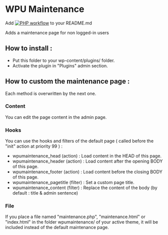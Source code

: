 WPU Maintenance
==============

Add [![PHP workflow](https://github.com/WordPressUtilities/wpumaintenance/actions/workflows/php.yml/badge.svg 'PHP workflow')](https://github.com/WordPressUtilities/wpumaintenance/actions) to your README.md

Adds a maintenance page for non logged-in users

## How to install :

* Put this folder to your wp-content/plugins/ folder.
* Activate the plugin in "Plugins" admin section.

## How to custom the maintenance page :

Each method is overwritten by the next one.

### Content

You can edit the page content in the admin page.

### Hooks

You can use the hooks and filters of the default page ( called before the "init" action at priority 99 ) :

* wpumaintenance_head (action) : Load content in the HEAD of this page.
* wpumaintenance_header (action) : Load content after the opening BODY of this page.
* wpumaintenance_footer (action) : Load content before the closing BODY of this page.
* wpumaintenance_pagetitle (filter) : Set a custom page title.
* wpumaintenance_content (filter) : Replace the content of the body (by default : title & admin sentence)

### File

If you place a file named "maintenance.php", "maintenance.html" or "index.html" in the folder wpumaintenance/ of your active theme, it will be included instead of the default maintenance page.
